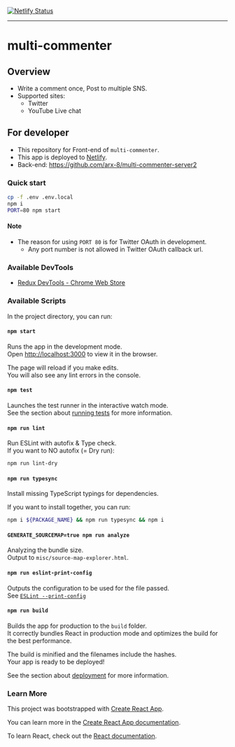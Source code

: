 [![Netlify Status](https://api.netlify.com/api/v1/badges/1ae14e3f-1935-45c2-9625-ce11a25dfb0b/deploy-status)](https://app.netlify.com/sites/multi-commenter/deploys)

---

# multi-commenter

## Overview

- Write a comment once, Post to multiple SNS.
- Supported sites:
  - Twitter
  - YouTube Live chat

## For developer

- This repository for Front-end of `multi-commenter`.
- This app is deployed to [Netlify](https://docs.netlify.com/site-deploys/overview/).
- Back-end: <https://github.com/arx-8/multi-commenter-server2>

### Quick start

```sh
cp -f .env .env.local
npm i
PORT=80 npm start
```

#### Note

- The reason for using `PORT 80` is for Twitter OAuth in development.
  - Any port number is not allowed in Twitter OAuth callback url.

### Available DevTools

- [Redux DevTools - Chrome Web Store](https://chrome.google.com/webstore/detail/redux-devtools/lmhkpmbekcpmknklioeibfkpmmfibljd)

### Available Scripts

In the project directory, you can run:

#### `npm start`

Runs the app in the development mode.<br>
Open <http://localhost:3000> to view it in the browser.

The page will reload if you make edits.<br>
You will also see any lint errors in the console.

#### `npm test`

Launches the test runner in the interactive watch mode.<br>
See the section about [running tests](https://facebook.github.io/create-react-app/docs/running-tests) for more information.

#### `npm run lint`

Run ESLint with autofix & Type check.<br>
If you want to NO autofix (= Dry run):

```sh
npm run lint-dry
```

#### `npm run typesync`

Install missing TypeScript typings for dependencies.

If you want to install together, you can run:

```sh
npm i ${PACKAGE_NAME} && npm run typesync && npm i
```

#### `GENERATE_SOURCEMAP=true npm run analyze`

Analyzing the bundle size.<br>
Output to `misc/source-map-explorer.html`.

#### `npm run eslint-print-config`

Outputs the configuration to be used for the file passed.<br>
See [`ESLint --print-config`](https://eslint.org/docs/user-guide/command-line-interface#--print-config)

#### `npm run build`

Builds the app for production to the `build` folder.<br>
It correctly bundles React in production mode and optimizes the build for the best performance.

The build is minified and the filenames include the hashes.<br>
Your app is ready to be deployed!

See the section about [deployment](https://facebook.github.io/create-react-app/docs/deployment) for more information.

### Learn More

This project was bootstrapped with [Create React App](https://github.com/facebook/create-react-app).

You can learn more in the [Create React App documentation](https://facebook.github.io/create-react-app/docs/getting-started).

To learn React, check out the [React documentation](https://reactjs.org/).
